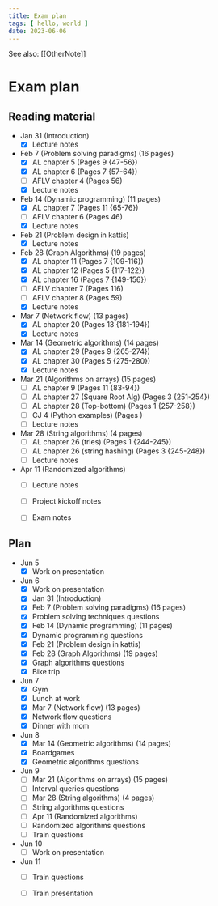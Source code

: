 ```yaml
---
title: Exam plan
tags: [ hello, world ]
date: 2023-06-06
---
```


See also: [[OtherNote]]

# Exam plan
## Reading material
- Jan 31 (Introduction)
  - [x] Lecture notes
- Feb 7 (Problem solving paradigms) (16 pages)
  - [x] AL chapter 5 (Pages 9 {47-56})
  - [x] AL chapter 6 (Pages 7 {57-64})
  - [ ] AFLV chapter 4 (Pages 56)
  - [x] Lecture notes
- Feb 14 (Dynamic programming) (11 pages)
  - [x] AL chapter 7 (Pages 11 {65-76})
  - [ ] AFLV chapter 6 (Pages 46)
  - [x] Lecture notes
- Feb 21 (Problem design in kattis)
  - [x] Lecture notes
- Feb 28 (Graph Algorithms) (19 pages)
  - [x] AL chapter 11 (Pages 7 {109-116})
  - [x] AL chapter 12 (Pages 5 {117-122})
  - [x] AL chapter 16 (Pages 7 {149-156})
  - [ ] AFLV chapter 7 (Pages 116)
  - [ ] AFLV chapter 8 (Pages 59)
  - [x] Lecture notes
- Mar 7 (Network flow) (13 pages)
  - [x] AL chapter 20 (Pages 13 {181-194})
  - [x] Lecture notes
- Mar 14 (Geometric algorithms) (14 pages)
  - [x] AL chapter 29 (Pages 9 {265-274})
  - [x] AL chapter 30 (Pages 5 {275-280})
  - [x] Lecture notes
- Mar 21 (Algorithms on arrays) (15 pages)
  - [ ] AL chapter 9 (Pages 11 {83-94})
  - [ ] AL chapter 27 (Square Root Alg) (Pages 3 {251-254})
  - [ ] AL chapter 28 (Top-bottom) (Pages 1 {257-258})
  - [ ] CJ 4 (Python examples) (Pages )
  - [ ] Lecture notes
- Mar 28 (String algorithms) (4 pages)
  - [ ] AL chapter 26 (tries) (Pages 1 {244-245})
  - [ ] AL chapter 26 (string hashing) (Pages 3 {245-248})
  - [ ] Lecture notes
- Apr 11 (Randomized algorithms)
  - [ ] Lecture notes
  - [ ] Project kickoff notes
  - [ ] Exam notes


## Plan
- Jun 5
  - [x] Work on presentation
- Jun 6
  - [x] Work on presentation
  - [x] Jan 31 (Introduction)
  - [x] Feb 7 (Problem solving paradigms) (16 pages)
  - [x] Problem solving techniques questions
  - [x] Feb 14 (Dynamic programming) (11 pages)
  - [x] Dynamic programming questions
  - [x] Feb 21 (Problem design in kattis)
  - [x] Feb 28 (Graph Algorithms) (19 pages)
  - [x] Graph algorithms questions
  - [x] Bike trip
- Jun 7
  - [x] Gym
  - [x] Lunch at work
  - [x] Mar 7 (Network flow) (13 pages)
  - [x] Network flow questions
  - [x] Dinner with mom
- Jun 8
  - [x] Mar 14 (Geometric algorithms) (14 pages)
  - [x] Boardgames
  - [x] Geometric algorithms questions
- Jun 9
  - [ ] Mar 21 (Algorithms on arrays) (15 pages)
  - [ ] Interval queries questions
  - [ ] Mar 28 (String algorithms) (4 pages)
  - [ ] String algorithms questions
  - [ ] Apr 11 (Randomized algorithms)
  - [ ] Randomized algorithms questions
  - [ ] Train questions
- Jun 10
  - [ ] Work on presentation
- Jun 11
  - [ ] Train questions
  - [ ] Train presentation
  
  
